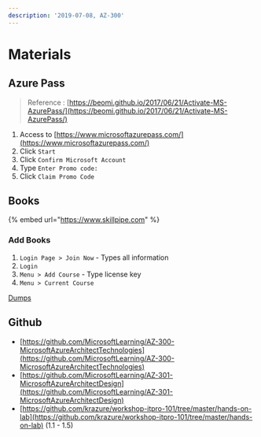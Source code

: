 ```yaml
---
description: '2019-07-08, AZ-300'
---
```


# Materials

## Azure Pass

> Reference : [https://beomi.github.io/2017/06/21/Activate-MS-AzurePass/](https://beomi.github.io/2017/06/21/Activate-MS-AzurePass/)

1. Access to [https://www.microsoftazurepass.com/](https://www.microsoftazurepass.com/)
2. Click `Start`
3. Click `Confirm Microsoft Account`
4. Type `Enter Promo code:`
5. Click `Claim Promo Code`

## Books

{% embed url="https://www.skillpipe.com" %}

### Add Books

1. `Login Page > Join Now` - Types all information
2. `Login`
3. `Menu > Add Course` - Type license key
4. `Menu > Current Course`

[Dumps](https://www.koreadumps.com/)

## Github

* [https://github.com/MicrosoftLearning/AZ-300-MicrosoftAzureArchitectTechnologies](https://github.com/MicrosoftLearning/AZ-300-MicrosoftAzureArchitectTechnologies)
* [https://github.com/MicrosoftLearning/AZ-301-MicrosoftAzureArchitectDesign](https://github.com/MicrosoftLearning/AZ-301-MicrosoftAzureArchitectDesign)
* [https://github.com/krazure/workshop-itpro-101/tree/master/hands-on-lab](https://github.com/krazure/workshop-itpro-101/tree/master/hands-on-lab) \(1.1 - 1.5\)



